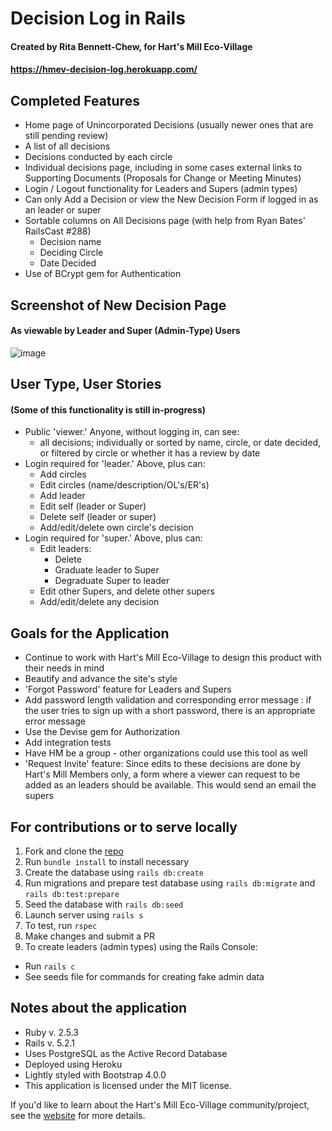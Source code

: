 # Decision Log in Rails
#### Created by Rita Bennett-Chew, for Hart's Mill Eco-Village
#### https://hmev-decision-log.herokuapp.com/

## Completed Features
* Home page of Unincorporated Decisions (usually newer ones that are still pending review)
* A list of all decisions
* Decisions conducted by each circle
* Individual decisions page, including in some cases external links to Supporting Documents (Proposals for Change or Meeting Minutes)
* Login / Logout functionality for Leaders and Supers (admin types)
* Can only Add a Decision or view the New Decision Form if logged in as an leader or super
* Sortable columns on All Decisions page (with help from Ryan Bates' RailsCast #288)
  - Decision name
  - Deciding Circle
  - Date Decided
* Use of BCrypt gem for Authentication

## Screenshot of New Decision Page
#### As viewable by Leader and Super (Admin-Type) Users
![image](https://user-images.githubusercontent.com/11031915/52574218-d1ae4600-2de9-11e9-8b33-c088935a7330.png)

## User Type, User Stories
#### (Some of this functionality is still in-progress)
* Public 'viewer.' Anyone, without logging in, can see:
  - all decisions; individually or sorted by name, circle, or date decided, or filtered by circle or whether it has a review by date
* Login required for 'leader.' Above, plus can:
  - Add circles
  - Edit circles (name/description/OL's/ER's)
  - Add leader
  - Edit self (leader or Super)
  - Delete self (leader or super)
  - Add/edit/delete own circle's decision
* Login required for 'super.' Above, plus can:
  - Edit leaders:
    - Delete
    - Graduate leader to Super
    - Degraduate Super to leader
  - Edit other Supers, and delete other supers
  - Add/edit/delete any decision

## Goals for the Application
* Continue to work with Hart's Mill Eco-Village to design this product with their needs in mind
* Beautify and advance the site's style
* 'Forgot Password' feature for Leaders and Supers
* Add password length validation and corresponding error message : if the user tries to sign up with a short password, there is an appropriate error message
* Use the Devise gem for Authorization
* Add integration tests
* Have HM be a group - other organizations could use this tool as well
* 'Request Invite' feature: Since edits to these decisions are done by Hart's Mill Members only, a form where a viewer can request to be added as an leaders should be available. This would send an email the supers

## For contributions or to serve locally
1. Fork and clone the [repo](https://github.com/ritabc/rails-decision-log)
1. Run `bundle install` to install necessary
1. Create the database using `rails db:create`
1. Run migrations and prepare test database using `rails db:migrate` and `rails db:test:prepare`
1. Seed the database with `rails db:seed`
1. Launch server using `rails s`
1. To test, run `rspec`
1. Make changes and submit a PR
1. To create leaders (admin types) using the Rails Console:
  * Run `rails c`
  * See seeds file for commands for creating fake admin data

## Notes about the application
* Ruby v. 2.5.3
* Rails v. 5.2.1
* Uses PostgreSQL as the Active Record Database
* Deployed using Heroku
* Lightly styled with Bootstrap 4.0.0
* This application is licensed under the MIT license.

If you'd like to learn about the Hart's Mill Eco-Village community/project, see the [website](http://www.hartsmill.org/) for more details.
